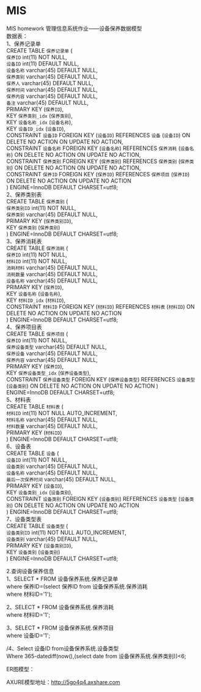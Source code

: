 # MIS
MIS homework
管理信息系统作业——设备保养数据模型<br/>
数据表：<br/>
1、保养记录单<br/>
CREATE TABLE `保养记录单` (<br/>
  `保养ID` int(11) NOT NULL,<br/>
  `设备ID` int(11) DEFAULT NULL,<br/>
  `设备名称` varchar(45) DEFAULT NULL,<br/>
  `保养类别` varchar(45) DEFAULT NULL,<br/>
  `保养人` varchar(45) DEFAULT NULL,<br/>
  `保养时间` varchar(45) DEFAULT NULL,<br/>
  `保养内容` varchar(45) DEFAULT NULL,<br/>
  `备注` varchar(45) DEFAULT NULL,<br/>
  PRIMARY KEY (`保养ID`),<br/>
  KEY `保养类别_idx` (`保养类别`),<br/>
  KEY `设备名称_idx` (`设备名称`),<br/>
  KEY `设备ID_idx` (`设备ID`),<br/>
  CONSTRAINT `设备ID` FOREIGN KEY (`设备ID`) REFERENCES `设备` (`设备ID`) ON DELETE NO ACTION ON UPDATE NO ACTION,<br/>
  CONSTRAINT `设备名称` FOREIGN KEY (`设备名称`) REFERENCES `保养消耗` (`设备名称`) ON DELETE NO ACTION ON UPDATE NO ACTION,<br/>
  CONSTRAINT `保养类别` FOREIGN KEY (`保养类别`) REFERENCES `保养类别` (`保养类别`) ON DELETE NO ACTION ON UPDATE NO ACTION,<br/>
  CONSTRAINT `保养ID` FOREIGN KEY (`保养ID`) REFERENCES `保养项目` (`保养ID`) ON DELETE NO ACTION ON UPDATE NO ACTION<br/>
) ENGINE=InnoDB DEFAULT CHARSET=utf8;<br/>
2、保养类别表<br/>
CREATE TABLE `保养类别` (<br/>
  `保养类别ID` int(11) NOT NULL,<br/>
  `保养类别` varchar(45) DEFAULT NULL,<br/>
  PRIMARY KEY (`保养类别ID`),<br/>
  KEY `保养类别` (`保养类别`)<br/>
) ENGINE=InnoDB DEFAULT CHARSET=utf8;<br/>
3、保养消耗表<br/>
CREATE TABLE `保养消耗` (<br/>
  `保养ID` int(11) NOT NULL,<br/>
  `材料ID` int(11) NOT NULL,<br/>
  `消耗材料` varchar(45) DEFAULT NULL,<br/>
  `消耗数量` varchar(45) DEFAULT NULL,<br/>
  `设备名称` varchar(45) DEFAULT NULL,<br/>
  PRIMARY KEY (`保养ID`),<br/>
  KEY `设备名称` (`设备名称`),<br/>
  KEY `材料ID_idx` (`材料ID`),<br/>
  CONSTRAINT `材料ID` FOREIGN KEY (`材料ID`) REFERENCES `材料表` (`材料ID`) ON DELETE NO ACTION ON UPDATE NO ACTION<br/>
) ENGINE=InnoDB DEFAULT CHARSET=utf8;<br/>
4、保养项目表<br/>
CREATE TABLE `保养项目` (<br/>
  `保养ID` int(11) NOT NULL,<br/>
  `保养设备类型` varchar(45) DEFAULT NULL,<br/>
  `保养设备` varchar(45) DEFAULT NULL,<br/>
  `保养内容` varchar(45) DEFAULT NULL,<br/>
  PRIMARY KEY (`保养ID`),<br/>
  KEY `保养设备类型_idx` (`保养设备类型`),<br/>
  CONSTRAINT `保养设备类型` FOREIGN KEY (`保养设备类型`) REFERENCES `设备类型` (`设备类别`) ON DELETE NO ACTION ON UPDATE NO ACTION
) ENGINE=InnoDB DEFAULT CHARSET=utf8;<br/>
5、材料表<br/>
CREATE TABLE `材料表` (<br/>
  `材料ID` int(11) NOT NULL AUTO_INCREMENT,<br/>
  `材料名称` varchar(45) DEFAULT NULL,<br/>
  `材料数量` varchar(45) DEFAULT NULL,<br/>
  PRIMARY KEY (`材料ID`)<br/>
) ENGINE=InnoDB DEFAULT CHARSET=utf8;<br/>
6、设备表<br/>
CREATE TABLE `设备` (<br/>
  `设备ID` int(11) NOT NULL,<br/>
  `设备类别` varchar(45) DEFAULT NULL,<br/>
  `设备名称` varchar(45) DEFAULT NULL,<br/>
  `最后一次保养时间` varchar(45) DEFAULT NULL,<br/>
  PRIMARY KEY (`设备ID`),<br/>
  KEY `设备类别_idx` (`设备类别`),<br/>
  CONSTRAINT `设备类别` FOREIGN KEY (`设备类别`) REFERENCES `设备类型` (`设备类别`) ON DELETE NO ACTION ON UPDATE NO ACTION<br/>
) ENGINE=InnoDB DEFAULT CHARSET=utf8;<br/>
7、设备类型表<br/>
CREATE TABLE `设备类型` (<br/>
  `设备类别ID` int(11) NOT NULL AUTO_INCREMENT,<br/>
  `设备类别` varchar(45) DEFAULT NULL,<br/>
  PRIMARY KEY (`设备类别ID`),<br/>
  KEY `设备类别` (`设备类别`)<br/>
) ENGINE=InnoDB DEFAULT CHARSET=utf8;<br/>

2.查询设备保养信息<br/>
1、SELECT * FROM 设备保养系统.保养记录单<br/>
where 保养ID=(select 保养ID from 设备保养系统.保养消耗<br/>
where 材料ID='1');<br/>

 
2、SELECT * FROM 设备保养系统.保养消耗<br/>
where 材料ID='1';<br/>

 
3、SELECT * FROM 设备保养系统.保养项目<br/>
where 设备ID='1';<br/>

 

/4、Select 设备ID from设备保养系统.设备类型<br/>
Where 365-datediff(now(),(select date from 设备保养系统.保养类别))<6;<br/>

 
ER图模型：<br/>
 
AXURE模型地址：http://5go4q4.axshare.com<br/>
